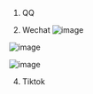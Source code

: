 1. QQ



2. Wechat
 ![image](https://user-images.githubusercontent.com/6780666/218499996-3d9344ab-e792-4647-8663-0b1e51f47788.png)
 
 ![image](https://user-images.githubusercontent.com/6780666/218500362-89e71e93-cf76-4121-8654-694a2fc7c0ae.png)

![image](https://user-images.githubusercontent.com/6780666/218500712-7fcd2165-b1c9-4329-851c-e3b253d27eb1.png)


4. Tiktok
